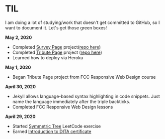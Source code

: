 # TIL
I am doing a lot of studying/work that doesn't get committed to GitHub, so I want to document it. Let's get those green boxes!

**May 2, 2020**
- Completed [Survey Page](https://aquarium-survey-fcc.herokuapp.com/) project([repo here](https://github.com/AudTheCodeWitch/FCC-Survey-Form))
- Completed [Tribute Page](https://mequa-tribute-fcc.herokuapp.com/) project ([repo here](https://github.com/AudTheCodeWitch/FCC-Tribute-Page))
- Learned how to deploy via Heroku

**May 1, 2020**
- Began Tribute Page project from FCC Responsive Web Design course

**April 30, 2020**
- Jekyll allows language-based syntax highlighting in code snippets. Just name the language immediately after the triple backticks.
- Completed FCC Responsive Web Design lessons

**April 29, 2020**
- Started [Symmetric Tree](https://leetcode.com/explore/learn/card/data-structure-tree/17/solve-problems-recursively/536/) LeetCode exercise
- Earned [Introduction to DITA certificate](/LearningDITA_certificate.pdf)
